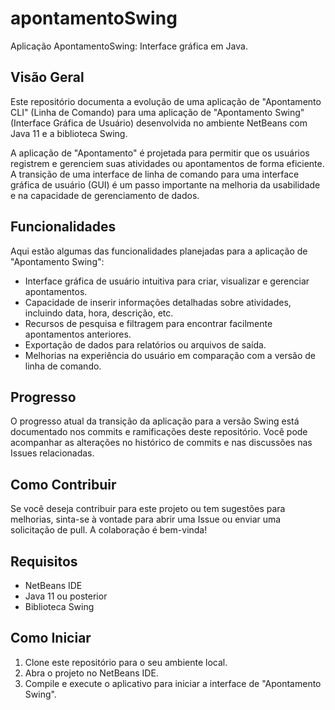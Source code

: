 # apontamentoSwing
Aplicação ApontamentoSwing: Interface gráfica em Java.

 

## Visão Geral

Este repositório documenta a evolução de uma aplicação de "Apontamento CLI" (Linha de Comando) para uma aplicação de "Apontamento Swing" (Interface Gráfica de Usuário) desenvolvida no ambiente NetBeans com Java 11 e a biblioteca Swing.

A aplicação de "Apontamento" é projetada para permitir que os usuários registrem e gerenciem suas atividades ou apontamentos de forma eficiente. A transição de uma interface de linha de comando para uma interface gráfica de usuário (GUI) é um passo importante na melhoria da usabilidade e na capacidade de gerenciamento de dados.

## Funcionalidades

Aqui estão algumas das funcionalidades planejadas para a aplicação de "Apontamento Swing":

- Interface gráfica de usuário intuitiva para criar, visualizar e gerenciar apontamentos.
- Capacidade de inserir informações detalhadas sobre atividades, incluindo data, hora, descrição, etc.
- Recursos de pesquisa e filtragem para encontrar facilmente apontamentos anteriores.
- Exportação de dados para relatórios ou arquivos de saída.
- Melhorias na experiência do usuário em comparação com a versão de linha de comando.

## Progresso

O progresso atual da transição da aplicação para a versão Swing está documentado nos commits e ramificações deste repositório. Você pode acompanhar as alterações no histórico de commits e nas discussões nas Issues relacionadas.

## Como Contribuir

Se você deseja contribuir para este projeto ou tem sugestões para melhorias, sinta-se à vontade para abrir uma Issue ou enviar uma solicitação de pull. A colaboração é bem-vinda!

## Requisitos

- NetBeans IDE
- Java 11 ou posterior
- Biblioteca Swing

## Como Iniciar

1. Clone este repositório para o seu ambiente local.
2. Abra o projeto no NetBeans IDE.
3. Compile e execute o aplicativo para iniciar a interface de "Apontamento Swing".
 
